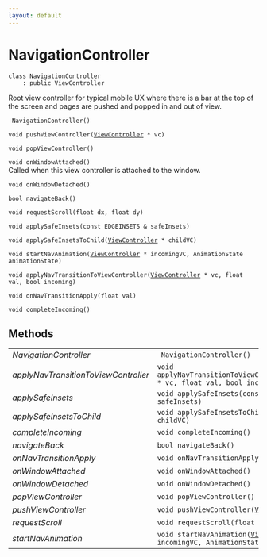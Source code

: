```yaml
---
layout: default
---
```


# NavigationController

```
class NavigationController
    : public ViewController
```


Root view controller for typical mobile UX where there is a bar at the top of the screen and pages are pushed and popped in and out of view.     

    
` NavigationController()`<br>

`void pushViewController(`[`ViewController`](/oaknut/ref/app_group/ViewController)` * vc)`<br>

`void popViewController()`<br>

`void onWindowAttached()`<br>Called when this view controller is attached to the window.

`void onWindowDetached()`<br>

`bool navigateBack()`<br>

`void requestScroll(float dx, float dy)`<br>

`void applySafeInsets(const EDGEINSETS & safeInsets)`<br>

`void applySafeInsetsToChild(`[`ViewController`](/oaknut/ref/app_group/ViewController)` * childVC)`<br>



`void startNavAnimation(`[`ViewController`](/oaknut/ref/app_group/ViewController)` * incomingVC, AnimationState animationState)`<br>

`void applyNavTransitionToViewController(`[`ViewController`](/oaknut/ref/app_group/ViewController)` * vc, float val, bool incoming)`<br>

`void onNavTransitionApply(float val)`<br>

`void completeIncoming()`<br>



## Methods

| | |
|-|-|
| *NavigationController* | ` NavigationController()` |  |
| *applyNavTransitionToViewController* | `void applyNavTransitionToViewController(`[`ViewController`](/oaknut/ref/app_group/ViewController)` * vc, float val, bool incoming)` |  |
| *applySafeInsets* | `void applySafeInsets(const EDGEINSETS & safeInsets)` |  |
| *applySafeInsetsToChild* | `void applySafeInsetsToChild(`[`ViewController`](/oaknut/ref/app_group/ViewController)` * childVC)` |  |
| *completeIncoming* | `void completeIncoming()` |  |
| *navigateBack* | `bool navigateBack()` |  |
| *onNavTransitionApply* | `void onNavTransitionApply(float val)` |  |
| *onWindowAttached* | `void onWindowAttached()` |  |
| *onWindowDetached* | `void onWindowDetached()` |  |
| *popViewController* | `void popViewController()` |  |
| *pushViewController* | `void pushViewController(`[`ViewController`](/oaknut/ref/app_group/ViewController)` * vc)` |  |
| *requestScroll* | `void requestScroll(float dx, float dy)` |  |
| *startNavAnimation* | `void startNavAnimation(`[`ViewController`](/oaknut/ref/app_group/ViewController)` * incomingVC, AnimationState animationState)` |  |
